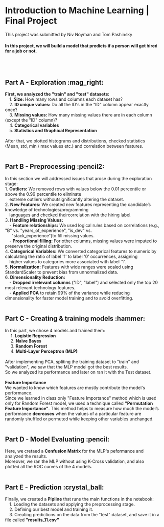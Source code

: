 <h1>Introduction to Machine Learning | Final Project</h1>
    
This project was submitted by Niv Noyman and Tom Pashinsky<br>

#### In this project, we will build a model that predicts if a person will get hired for a job or not.
<br>
<br>
<h2>Part A - Exploration :mag_right:</h2>
<b>First, we analyzed the "train" and "test" datasets:</b><br>
&emsp;1. <b>Size:</b> How many rows and columns each dataset has?<br> 
&emsp;2. <b>ID unique values:</b> Do all the ID's in the "ID" column appear exactly once?<br>
&emsp;3. <b>Missing values:</b> How many missing values there are in each column (except the "ID" column)?<br>
&emsp;4. <b>Categorical variables</b><br>
&emsp;5. <b>Statistics and Graphical Representation</b><br><br>
After that, we plotted histograms and distributions, checked statistics (Mean, std, min / max values etc.) and correlation between features.
<br>
<br>
<h2>Part B - Preprocessing :pencil2:</h2>
In this section we will addressed issues that arose during the exploration stage:<br>
1. <b>Outliers:</b> We removed rows with values below the 0.01 percentile or above the 0.99 percentile to eliminate<br>
&emsp;extreme outliers withoutsignificantly altering the dataset.<br>
2. <b>New Features:</b> We created new features representing the candidate’s knowledge of technologies/programming<br>
&emsp;languages and checked theircorrelation with the hiring label.<br>
3. <b>Handling Missing Values:</b><br>
&emsp;- <b>Feature relationships:</b> We used logical rules based on correlations (e.g., "B" vs. "years_of_experience", "is_dev" vs.<br>
&emsp;&ensp;"stack_experience")to fill missing values.<br>
&emsp;- <b>Proportional filling:</b> For other columns, missing values were imputed to preserve the original distribution.<br>
4. <b>Categorical Variables:</b> We converted categorical features to numeric by calculating the ratio of label '1' to label '0' occurrences, assigning<br>
&emsp;higher values to categories more associated with label '1'.<br>
5. <b>Normalization:</b> Features with wide ranges were scaled using StandardScaler to prevent bias from unnormalized data.<br>
6. <b>Dimensionality Reduction:</b><br>
&emsp;- <b>Dropped irrelevant columns</b> ("ID", "label") and selected only the top 20 most relevant technology features.<br>
&emsp;- <b>Applied PCA</b> to retain 99% of the variance while reducing dimensionality for faster model training and to avoid overfitting.
<br>
<br>
<h2>Part C - Creating & training models :hammer:</h2>
In this part, we chose 4 models and trained them:<br>
&emsp; 1. <b>Logistic Regression</b><br>
&emsp; 2. <b>Naive Bayes</b><br>
&emsp; 3. <b>Random Forest</b><br>
&emsp; 4. <b>Multi-Layer Perceptron (MLP)</b><br><br>
After implementing PCA, spliting the training dataset to "train" and "validation", we saw that the MLP model got the best results.<br>
So we analyzed its performance and later on ran it with the Test dataset.<br><br>
<b>Feature Importance</b><br>
We wanted to know which features are mostly contribute the model's performance.<br>
Since we learned in class only "Feature Importance" method which is used only for Random Forest model, we used a technique called <b>"Permutation Feature Importance"</b>. This method helps to measure how much the model’s performance <b>decreases</b> when the values of a particular feature are randomly shuffled or permuted while keeping other variables unchanged.
<br>
<br>
<h2>Part D - Model Evaluating :pencil:</h2>
Here, we cretaed a <b>Confusion Matrix</b> for the MLP's peformance and analyzed the results.<br>
Moreover, we ran the MLP without using K-Cross validation, and also plotted all the ROC curves of the 4 models.
<br>
<br>
<h2>Part E - Prediction :crystal_ball:</h2>
Finally, we created a <b>Pipline</b> that runs the main functions in the notebook:<br>
&emsp;1. Loading the datasets and applying the preprocessing stage.<br>
&emsp;2. Defining our best model and training it.<br>
&emsp;3. Creating predictions on the data from the "test" dataset, and save it in a file called <b>"results_11.csv"</b>


























